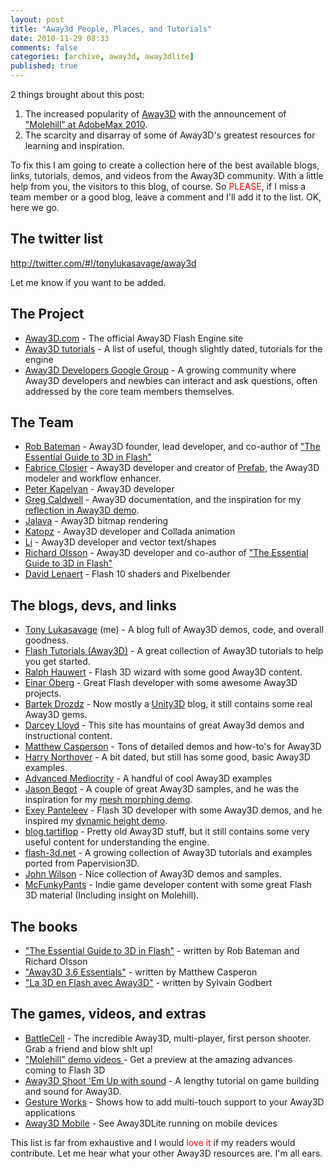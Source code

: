 ```yaml
---
layout: post
title: "Away3d People, Places, and Tutorials"
date: 2010-11-29 08:33
comments: false
categories: [archive, away3d, away3dlite]
published: true
---
```


2 things brought about this post:
<ol><li>The increased popularity of <a href="http://away3d.com">Away3D</a> with the announcement of <a href="http://savagelook.com/blog/away3d/adobe-molehill-3d-api-videos" target="_blank">"Molehill" at AdobeMax 2010</a>.</li><li>The scarcity and disarray of some of Away3D's greatest resources for learning and inspiration.</li></ol>

To fix this I am going to create a collection here of the best available blogs, links, tutorials, demos, and videos from the Away3D community.  With a little help from you, the visitors to this blog, of course.  So <span style="color:#ff0000;">PLEASE</span>, if I miss a team member or a good blog, leave a comment and I'll add it to the list.  OK, here we go.

## The twitter list
<a href="http://twitter.com/#!/tonylukasavage/away3d">http://twitter.com/#!/tonylukasavage/away3d</a>

Let me know if you want to be added.

## The Project
<ul>
<li><a href="http://away3d.com">Away3D.com</a> - The official Away3D Flash Engine site</li>
<li><a href="http://away3d.com/tutorials">Away3D tutorials</a> - A list of useful, though slightly dated, tutorials for the engine</li>
<li><a href="http://groups.google.com/group/away3d-dev?pli=1">Away3D Developers Google Group</a> - A growing community where Away3D developers and newbies can interact and ask questions, often addressed by the core team members themselves.</li>
</ul>

## The Team
<ul>
<li><a href="http://www.infiniteturtles.co.uk/blog/">Rob Bateman</a> - Away3D founder, lead developer, and co-author of <a href="http://flash3dbook.com/">"The Essential Guide to 3D in Flash"</a></li>
<li><a href="http://blog.closier.nl/">Fabrice Closier</a> - Away3D developer and creator of <a href="http://www.closier.nl/prefab/">Prefab</a>, the Away3D modeler and workflow enhancer.</li>
<li><a href="http://www.flashten.com/">Peter Kapelyan</a> - Away3D developer</li>
<li><a href="http://www.geepers.co.uk/">Greg Caldwell</a> - Away3D documentation, and the inspiration for my <a href="http://savagelook.com/blog/away3d/reflection-in-away3d-take-2">reflection in Away3D demo</a>.</li>
<li><a href="http://evo.bombsquad.org/">Jalava</a> - Away3D bitmap rendering</li>
<li><a href="http://sleepydesign.blogspot.com/">Katopz</a> - Away3D developer and Collada animation</li>
<li><a href="http://www.lidev.com.ar/?s=away3d">Li</a> - Away3D developer and vector text/shapes</li>
<li><a href="http://blog.richardolsson.se/">Richard Olsson</a> - Away3D developer and co-author of <a href="http://flash3dbook.com/">"The Essential Guide to 3D in Flash"</a></li>
<li><a href="http://www.derschmale.com/">David Lenaert</a> - Flash 10 shaders and Pixelbender</li>
</ul>

## The blogs, devs, and links
<ul>
<li><a href="http://savagelook.com/blog/tag/away3d">Tony Lukasavage</a> (me) - A blog full of Away3D demos, code, and overall goodness.</li>
<li><a href="http://www.flashmagazine.com/Tutorials/category/away3d/">Flash Tutorials (Away3D)</a> - A great collection of Away3D tutorials to help you get started.</li>
<li><a href="http://www.unitzeroone.com/blog/?s=away3d">Ralph Hauwert</a> - Flash 3D wizard with some good Away3D content.</li>
<li><a href="http://www.inear.se/?s=away3d">Einar Öberg</a> - Great Flash developer with some awesome Away3D projects.</li>
<li><a href="http://www.everyday3d.com/blog/index.php/category/3d/away3d-3d/">Bartek Drozdz</a> - Now mostly a <a href="http://unity3d.com/" target="_blank">Unity3D</a> blog, it still contains some real Away3D gems.</li>
<li><a href="http://www.allforthecode.co.uk/aftc/forum/user/modules/forum/welcome.php?index=4">Darcey Lloyd</a> - This site has mountains of great Away3d demos and instructional content.</li>
<li><a href="http://www.brighthub.com/hubfolio/matthew-casperson/tags/away3d.aspx">Matthew Casperson</a> - Tons of detailed demos and how-to's for Away3D</li>
<li><a href="http://www.harrynorthover.com/blog/?s=away3d">Harry Northover</a> - A bit dated, but still has some good, basic Away3D examples.</li>
<li><a href="http://blog.alladvanced.net/category/away3d/">Advanced Mediocrity</a> - A handful of cool Away3D examples</li>
<li><a href="http://jasonbejot.com/category/away3d">Jason Begot</a> - A couple of great Away3D samples, and he was the inspiration for my <a href="http://savagelook.com/blog/away3d/away3d-mesh-morphing">mesh morphing demo</a>.</li>
<li><a href="http://www.exey.ru/blog/">Exey Panteleev</a> - Flash 3D developer with some Away3D demos, and he inspired my <a href="http://savagelook.com/blog/away3d/dynamic-heightmaps-in-away3d">dynamic height demo</a>.</li>
<li><a href="http://blog.tartiflop.com/category/away3d/">blog.tartiflop</a> - Pretty old Away3D stuff, but it still contains some very useful content for understanding the engine.</li>
<li><a href="http://www.flash-3d.net/">flash-3d.net</a> - A growing collection of Away3D tutorials and examples ported from Papervision3D.</li>
<li><a href="http://john-wilson.110mb.com/">John Wilson</a> - Nice collection of Away3D demos and samples.</li>
<li><a href="http://www.mcfunkypants.com/">McFunkyPants</a> - Indie game developer content with some great Flash 3D material (Including insight on Molehill).</li>
</ul>

## The books
<ul>
<li><a href="http://flash3dbook.com/">"The Essential Guide to 3D in Flash"</a> - written by Rob Bateman and Richard Olsson</li>
<li><a href="https://www.packtpub.com/creating-detailed-animated-and-interactive-3D-worlds-with-away3D-3-6-essentials/book">"Away3D 3.6 Essentials"</a> - written by Matthew Casperon</li>
<li><a href="http://izibook.eyrolles.com/produit/1094/9782212416244/La%203D%20en%20Flash%20avec%20Away3D">"La 3D en Flash avec Away3D"</a> - written by Sylvain Godbert</li>
</ul>

## The games, videos, and extras
<ul>
<li><a href="http://www.influxis.com/battlecell/">BattleCell</a> - The incredible Away3D, multi-player, first person shooter.  Grab a friend and blow sh!t up!</li>
<li><a href="http://savagelook.com/blog/away3d/adobe-molehill-3d-api-videos">"Molehill" demo videos </a>- Get a preview at the amazing advances coming to Flash 3D</li>
<li><a href="http://www.thetechlabs.com/tech-tutorials/3d/away3d-shootemup-tutorial-sound-effects/">Away3D Shoot 'Em Up with sound</a> - A lengthy tutorial on game building and sound for Away3D.</li>
<li><a href="http://gestureworks.com/support-tutorials/multitouch-away3d-application/">Gesture Works</a> - Shows how to add multi-touch support to your Away3D applications</li>
<li><a href="http://www.infiniteturtles.co.uk/blog/away3d-lite-on-the-nexus-one">Away3D Mobile</a> - See Away3DLite running on mobile devices</li>
</ul>

This list is far from exhaustive and I would <span style="color:#ff0000;">love it</span> if my readers would contribute.  Let me hear what your other Away3D resources are.  I'm all ears.